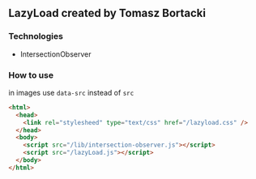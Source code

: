 ## LazyLoad created by Tomasz Bortacki

### Technologies

- IntersectionObserver

### How to use

in images use `data-src` instead of `src`

```html
<html>
  <head>
    <link rel="stylesheed" type="text/css" href="/lazyload.css" />
  </head>
  <body>
    <script src="/lib/intersection-observer.js"></script>
    <script src="/lazyLoad.js"></script>
  </body>
</html>
```
